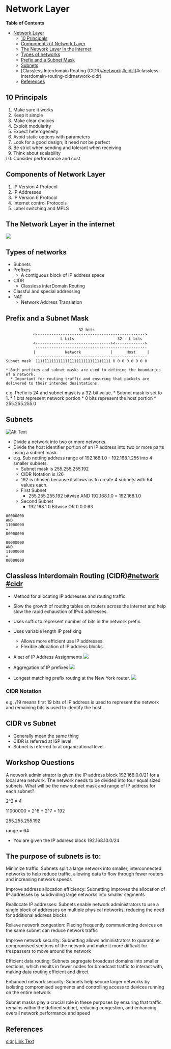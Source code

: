 # Network Layer

<!-- markdown-toc start - Don't edit this section. Run M-x markdown-toc-refresh-toc -->
**Table of Contents**

- [Network Layer](#network-layer)
    - [10 Principals](#10-principals)
    - [Components of Network Layer](#components-of-network-layer)
    - [The Network Layer in the internet](#the-network-layer-in-the-internet)
    - [Types of networks](#types-of-networks)
    - [Prefix and a Subnet Mask](#prefix-and-a-subnet-mask)
    - [Subnets](#subnets)
    - [Classless Interdomain Routing (CIDR)[#network]() [#cidr]()](#classless-interdomain-routing-cidrnetwork-cidr)
    - [References](#references)

<!-- markdown-toc end -->

## 10 Principals

1. Make sure it works
2. Keep it simple
3. Make clear choices
4. Exploit modularity
5. Expect heterogeneity
6. Avoid static options with parameters
7. Look for a good design; it need not be perfect
8. Be strict when sending and tolerant when receiving
9. Think about scalability
10. Consider performance and cost

## Components of Network Layer
1. IP Version 4 Protocol
2. IP Addresses
3. IP Version 6 Protocol
4. Internet control Protocols
5. Label switching and MPLS

## The Network Layer in the internet

![](a8Of.png )

## Types of networks
* Subnets
* Prefixes
  * A contiguous block of IP address space
* CIDR
  * Classless interDomain Routing
* Classful and special addressing
* NAT
  * Network Address Translation

## Prefix and a Subnet Mask

```
                                32 bits
            <------------------------------------------------>
                        L bits                   32 - L bits
            <---------------------------------><------------->
             -------------------------------------------------
            |             Network             |      Host     |
             -------------------------------------------------
Subnet mask  111111111111111111111111111111111 0 0 0 0 0 0 0 0
```
    * Both prefixes and subnet masks are used to defining the boundaries of a network.
      * Important for routing traffic and ensuring that packets are delivered to their intended desintations.

e.g. Prefix is 24 and subnet mask is a 32-bit value.
    * Subnet mask is set to 1.
    * 1 bits represent network portion
    * 0 bits represent the host portion
    * 255.255.255.0

## Subnets
![Alt Text](YU0.png ) 

* Divide a network into two or more networks.
* Divide the host identifier portion of an IP address into two or more parts using a subnet mask.
* e.g. Sub netting address range of 192.168.1.0 - 192.168.1.255 into 4 smaller subnets.
    * Subnet mask is 255.255.255.192
    * CIDR Notation is /26
    * 192 is chosen because it allows us to create 4 subnets with 64 values each.
    * First Subnet
        * 255.255.255.192 bitwise AND 192.168.1.0 = 192.168.1.0
    * Second Subnet
        * 192.168.1.0 Bitwise OR 0.0.0.63
        
```
00000000
AND
11000000
=
00000000
```

```
00000000
AND
11000000
=
00000000
```

## Classless Interdomain Routing (CIDR)[#network]() [#cidr]()
* Method for allocating IP addresses and routing traffic.
* Slow the growth of routing tables on routers across the internet and help slow the rapid exhaustion of IPv4 addresses.
* Uses suffix to represent number of bits in the network prefix.
* Uses variable length IP prefixing
  * Allows more efficient use IP addresses.
  * Flexible allocation of IP address blocks.
  
* A set of IP Address Assignments
![](yj8+.png) 

* Aggregation of IP prefixes
![](R+G5.png) 

* Longest matching prefix routing at the New York router.
![](XGnb.png) 

### CIDR Notation

e.g. /19 means first 19 bits of IP address is used to represent the network and remaining bits is used to identify the host.

## CIDR vs Subnet
* Generally mean the same thing
* CIDR is referred at ISP level
* Subnet is referred to at organizational level.


## Workshop Questions

A network administrator is given the IP address block 192.168.0.0/21 for a local area network. The network needs to be divided into four equal sized subnets. What will be the new subnet mask and range of IP address for each subnet? 

2^2 = 4

11000000 = 2^6 + 2^7 = 192

255.255.255.192

range = 64

* You are given the IP address block 192.168.10.0/24

## The purpose of subnets is to:

Minimize traffic: Subnets split a large network into smaller, interconnected networks to help reduce traffic, allowing data to flow through fewer routers and increasing network speeds 

Improve address allocation efficiency: Subnetting improves the allocation of IP addresses by subdividing large networks into smaller segments 

Reallocate IP addresses: Subnets enable network administrators to use a single block of addresses on multiple physical networks, reducing the need for additional address blocks 

Relieve network congestion: Placing frequently communicating devices on the same subnet can reduce network traffic 

Improve network security: Subnetting allows administrators to quarantine compromised sections of the network and make it more difficult for trespassers to move around the network 

Efficient data routing: Subnets segregate broadcast domains into smaller sections, which results in fewer nodes for broadcast traffic to interact with, making data routing efficient and direct 

Enhanced network security: Subnets help secure larger networks by isolating compromised segments and controlling access to devices running on the entire network 

Subnet masks play a crucial role in these purposes by ensuring that traffic remains within the defined subnet, reducing congestion, and enhancing overall network performance and speed 

## References
[cidr](https://en.wikipedia.org/wiki/Classless_Inter-Domain_Routing) 
[Link Text](https://www.freecodecamp.org/news/subnet-cheat-sheet-24-subnet-mask-30-26-27-29-and-other-ip-address-cidr-network-references/) 
